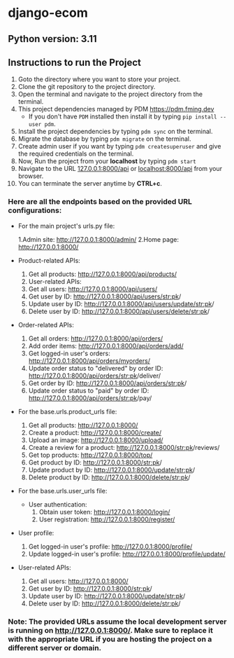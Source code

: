 # django-ecom
## Python version: 3.11

## Instructions to run the Project

1. Goto the directory where you want to store your project.
2. Clone the git repository to the project directory.
3. Open the terminal and navigate to the project directory from the terminal.
4. This project dependencies managed by PDM https://pdm.fming.dev
    * If you don't have `PDM` installed then install it by typing `pip install --user pdm`.
5. Install the project dependencies by typing `pdm sync` on the terminal.
6. Migrate the database by typing `pdm migrate` on the terminal.
7. Create admin user if you want by typing `pdm createsuperuser` and give the required credentials on the terminal.
8. Now, Run the project from your **localhost** by typing `pdm start`
9. Navigate to the URL [127.0.0.1:8000/api](127.0.0.1:8000/api) or [localhost:8000/api](localhost:8000/api) from your browser.
10. You can terminate the server anytime by **CTRL+c**.

### Here are all the endpoints based on the provided URL configurations:

- For the main project's urls.py file:

  1.Admin site: http://127.0.0.1:8000/admin/
  2.Home page: http://127.0.0.1:8000/
  
- Product-related APIs:
  1. Get all products: http://127.0.0.1:8000/api/products/
  2. User-related APIs:
  3. Get all users: http://127.0.0.1:8000/api/users/
  4. Get user by ID: http://127.0.0.1:8000/api/users/<str:pk>/
  5. Update user by ID: http://127.0.0.1:8000/api/users/update/<str:pk>/
  6. Delete user by ID: http://127.0.0.1:8000/api/users/delete/<str:pk>/
  
- Order-related APIs:
  1. Get all orders: http://127.0.0.1:8000/api/orders/
  2. Add order items: http://127.0.0.1:8000/api/orders/add/
  3. Get logged-in user's orders: http://127.0.0.1:8000/api/orders/myorders/
  4. Update order status to "delivered" by order ID: http://127.0.0.1:8000/api/orders/<str:pk>/deliver/
  5. Get order by ID: http://127.0.0.1:8000/api/orders/<str:pk>/
  6. Update order status to "paid" by order ID: http://127.0.0.1:8000/api/orders/<str:pk>/pay/
  
- For the base.urls.product_urls file:
  1. Get all products: http://127.0.0.1:8000/
  2. Create a product: http://127.0.0.1:8000/create/
  3. Upload an image: http://127.0.0.1:8000/upload/
  4. Create a review for a product: http://127.0.0.1:8000/<str:pk>/reviews/
  5. Get top products: http://127.0.0.1:8000/top/
  6. Get product by ID: http://127.0.0.1:8000/<str:pk>/
  7. Update product by ID: http://127.0.0.1:8000/update/<str:pk>/
  8. Delete product by ID: http://127.0.0.1:8000/delete/<str:pk>/

- For the base.urls.user_urls file:

    - User authentication:
        1. Obtain user token: http://127.0.0.1:8000/login/
        2. User registration: http://127.0.0.1:8000/register/
- User profile:
   1. Get logged-in user's profile: http://127.0.0.1:8000/profile/
   2. Update logged-in user's profile: http://127.0.0.1:8000/profile/update/
- User-related APIs:
   1. Get all users: http://127.0.0.1:8000/
   2. Get user by ID: http://127.0.0.1:8000/<str:pk>/
   3. Update user by ID: http://127.0.0.1:8000/update/<str:pk>/
   4. Delete user by ID: http://127.0.0.1:8000/delete/<str:pk>/
### Note: The provided URLs assume the local development server is running on http://127.0.0.1:8000/. Make sure to replace it with the appropriate URL if you are hosting the project on a different server or domain.

